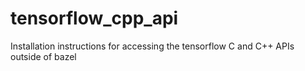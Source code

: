 # tensorflow_cpp_api
Installation instructions for accessing the tensorflow C and C++ APIs outside of bazel

